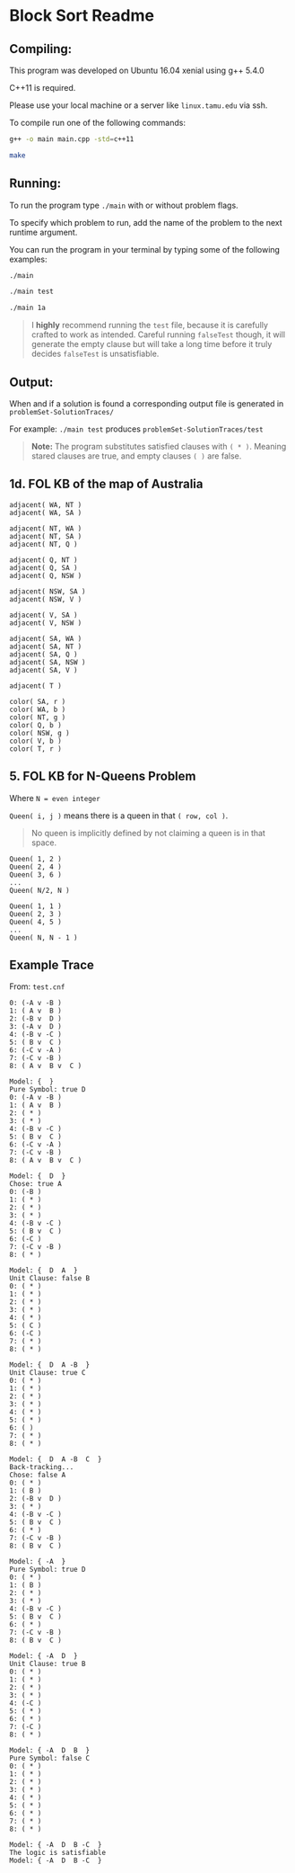 # Block Sort Readme

## Compiling:

This program was developed on Ubuntu 16.04 xenial using g++ 5.4.0

C++11 is required. 

Please use your local machine or a server like `linux.tamu.edu` via ssh.

To compile run one of the following commands:

``` sh
g++ -o main main.cpp -std=c++11
```

``` sh
make
```

## Running:

To run the program type `./main` with or without problem flags. 

To specify which problem to run, add the name of the problem to the next runtime argument. 

You can run the program in your terminal by typing some of the following examples:

``` sh
./main

./main test

./main 1a
```

> I **highly** recommend running the `test` file, because it is carefully crafted to 
> work as intended. Careful running `falseTest` though, it will generate the empty 
> clause but will take a long time before it truly decides `falseTest` is unsatisfiable. 

## Output:

When and if a solution is found a corresponding output file is generated in 
`problemSet-SolutionTraces/`

For example: `./main test` produces `problemSet-SolutionTraces/test`

> **Note:** The program substitutes satisfied clauses with `( * )`. 
> Meaning stared clauses are true, and empty clauses `( )` are false. 

## 1d. FOL KB of the map of Australia

```
adjacent( WA, NT )
adjacent( WA, SA )

adjacent( NT, WA )
adjacent( NT, SA )
adjacent( NT, Q )

adjacent( Q, NT )
adjacent( Q, SA )
adjacent( Q, NSW )

adjacent( NSW, SA )
adjacent( NSW, V )

adjacent( V, SA )
adjacent( V, NSW )

adjacent( SA, WA )
adjacent( SA, NT )
adjacent( SA, Q )
adjacent( SA, NSW )
adjacent( SA, V )

adjacent( T )

color( SA, r )
color( WA, b )
color( NT, g )
color( Q, b )
color( NSW, g )
color( V, b )
color( T, r )
```

## 5. FOL KB for N-Queens Problem

Where `N = even integer`

`Queen( i, j )` means there is a queen in that `( row, col )`. 
> No queen is implicitly defined by not claiming a queen is in that space. 

```
Queen( 1, 2 )
Queen( 2, 4 )
Queen( 3, 6 )
...
Queen( N/2, N )

Queen( 1, 1 )
Queen( 2, 3 )
Queen( 4, 5 )
...
Queen( N, N - 1 )

```

## Example Trace

From: `test.cnf`

```
0: (-A v -B )
1: ( A v  B )
2: (-B v  D )
3: (-A v  D )
4: (-B v -C )
5: ( B v  C )
6: (-C v -A )
7: (-C v -B )
8: ( A v  B v  C )

Model: {  }
Pure Symbol: true D
0: (-A v -B )
1: ( A v  B )
2: ( * )
3: ( * )
4: (-B v -C )
5: ( B v  C )
6: (-C v -A )
7: (-C v -B )
8: ( A v  B v  C )

Model: {  D  }
Chose: true A
0: (-B )
1: ( * )
2: ( * )
3: ( * )
4: (-B v -C )
5: ( B v  C )
6: (-C )
7: (-C v -B )
8: ( * )

Model: {  D  A  }
Unit Clause: false B
0: ( * )
1: ( * )
2: ( * )
3: ( * )
4: ( * )
5: ( C )
6: (-C )
7: ( * )
8: ( * )

Model: {  D  A -B  }
Unit Clause: true C
0: ( * )
1: ( * )
2: ( * )
3: ( * )
4: ( * )
5: ( * )
6: ( )
7: ( * )
8: ( * )

Model: {  D  A -B  C  }
Back-tracking...
Chose: false A
0: ( * )
1: ( B )
2: (-B v  D )
3: ( * )
4: (-B v -C )
5: ( B v  C )
6: ( * )
7: (-C v -B )
8: ( B v  C )

Model: { -A  }
Pure Symbol: true D
0: ( * )
1: ( B )
2: ( * )
3: ( * )
4: (-B v -C )
5: ( B v  C )
6: ( * )
7: (-C v -B )
8: ( B v  C )

Model: { -A  D  }
Unit Clause: true B
0: ( * )
1: ( * )
2: ( * )
3: ( * )
4: (-C )
5: ( * )
6: ( * )
7: (-C )
8: ( * )

Model: { -A  D  B  }
Pure Symbol: false C
0: ( * )
1: ( * )
2: ( * )
3: ( * )
4: ( * )
5: ( * )
6: ( * )
7: ( * )
8: ( * )

Model: { -A  D  B -C  }
The logic is satisfiable
Model: { -A  D  B -C  }

```
